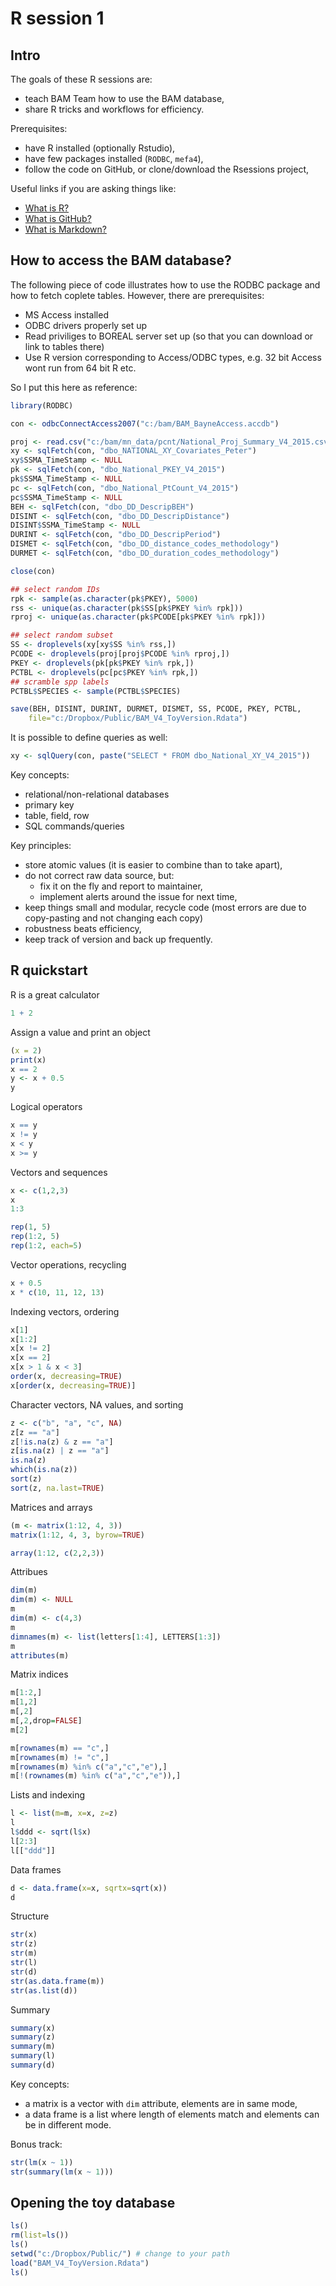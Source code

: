 R session 1
===========

## Intro

The goals of these R sessions are:

* teach BAM Team how to use the BAM database,
* share R tricks and workflows for efficiency.

Prerequisites:

* have R installed (optionally Rstudio),
* have few packages installed (`RODBC`, `mefa4`),
* follow the code on GitHub, or clone/download the Rsessions project,

Useful links if you are asking things like:

* [What is R?](http://www.r-project.org/)
* [What is GitHub?](https://github.com/about)
* [What is Markdown?](https://github.com/adam-p/markdown-here/wiki/Markdown-Cheatsheet)

## How to access the BAM database?

The following piece of code illustrates how to use the
RODBC package and how to fetch coplete tables.
However, there are prerequisites:

* MS Access installed
* ODBC drivers properly set up
* Read priviliges to BOREAL server set up (so that you can download or link to tables there)
* Use R version corresponding to Access/ODBC types, e.g. 32 bit Access wont run from 64 bit R etc.

So I put this here as reference:

```R
library(RODBC)

con <- odbcConnectAccess2007("c:/bam/BAM_BayneAccess.accdb")

proj <- read.csv("c:/bam/mn_data/pcnt/National_Proj_Summary_V4_2015.csv")
xy <- sqlFetch(con, "dbo_NATIONAL_XY_Covariates_Peter")
xy$SSMA_TimeStamp <- NULL
pk <- sqlFetch(con, "dbo_National_PKEY_V4_2015")
pk$SSMA_TimeStamp <- NULL
pc <- sqlFetch(con, "dbo_National_PtCount_V4_2015")
pc$SSMA_TimeStamp <- NULL
BEH <- sqlFetch(con, "dbo_DD_DescripBEH")
DISINT <- sqlFetch(con, "dbo_DD_DescripDistance")
DISINT$SSMA_TimeStamp <- NULL
DURINT <- sqlFetch(con, "dbo_DD_DescripPeriod")
DISMET <- sqlFetch(con, "dbo_DD_distance_codes_methodology")
DURMET <- sqlFetch(con, "dbo_DD_duration_codes_methodology")

close(con)

## select random IDs
rpk <- sample(as.character(pk$PKEY), 5000)
rss <- unique(as.character(pk$SS[pk$PKEY %in% rpk]))
rproj <- unique(as.character(pk$PCODE[pk$PKEY %in% rpk]))

## select random subset
SS <- droplevels(xy[xy$SS %in% rss,])
PCODE <- droplevels(proj[proj$PCODE %in% rproj,])
PKEY <- droplevels(pk[pk$PKEY %in% rpk,])
PCTBL <- droplevels(pc[pc$PKEY %in% rpk,])
## scramble spp labels
PCTBL$SPECIES <- sample(PCTBL$SPECIES)

save(BEH, DISINT, DURINT, DURMET, DISMET, SS, PCODE, PKEY, PCTBL,
    file="c:/Dropbox/Public/BAM_V4_ToyVersion.Rdata")
```

It is possible to define queries as well:

```R
xy <- sqlQuery(con, paste("SELECT * FROM dbo_National_XY_V4_2015"))
```

Key concepts:

* relational/non-relational databases
* primary key
* table, field, row
* SQL commands/queries

Key principles:

* store atomic values (it is easier to combine than to take apart),
* do not correct raw data source, but:
  - fix it on the fly and report to maintainer,
  - implement alerts around the issue for next time,
* keep things small and modular, recycle code (most errors are due to copy-pasting and not changing each copy)
* robustness beats efficiency,
* keep track of version and back up frequently.

## R quickstart

R is a great calculator
```R
1 + 2
```

Assign a value and print an object
```R
(x = 2)
print(x)
x == 2
y <- x + 0.5
y
```

Logical operators
```R
x == y
x != y
x < y
x >= y
```

Vectors and sequences
```R
x <- c(1,2,3)
x
1:3

rep(1, 5)
rep(1:2, 5)
rep(1:2, each=5)
```

Vector operations, recycling
```R
x + 0.5
x * c(10, 11, 12, 13)
```

Indexing vectors, ordering
```R
x[1]
x[1:2]
x[x != 2]
x[x == 2]
x[x > 1 & x < 3]
order(x, decreasing=TRUE)
x[order(x, decreasing=TRUE)]
```

Character vectors, NA values, and sorting
```R
z <- c("b", "a", "c", NA)
z[z == "a"]
z[!is.na(z) & z == "a"]
z[is.na(z) | z == "a"]
is.na(z)
which(is.na(z))
sort(z)
sort(z, na.last=TRUE)
```

Matrices and arrays
```R
(m <- matrix(1:12, 4, 3))
matrix(1:12, 4, 3, byrow=TRUE)

array(1:12, c(2,2,3))
```

Attribues
```R
dim(m)
dim(m) <- NULL
m
dim(m) <- c(4,3)
m
dimnames(m) <- list(letters[1:4], LETTERS[1:3])
m
attributes(m)
```

Matrix indices
```R
m[1:2,]
m[1,2]
m[,2]
m[,2,drop=FALSE]
m[2]

m[rownames(m) == "c",]
m[rownames(m) != "c",]
m[rownames(m) %in% c("a","c","e"),]
m[!(rownames(m) %in% c("a","c","e")),]
```

Lists and indexing
```R
l <- list(m=m, x=x, z=z)
l
l$ddd <- sqrt(l$x)
l[2:3]
l[["ddd"]]
```

Data frames
```R
d <- data.frame(x=x, sqrtx=sqrt(x))
d
```

Structure
```R
str(x)
str(z)
str(m)
str(l)
str(d)
str(as.data.frame(m))
str(as.list(d))
```

Summary
```R
summary(x)
summary(z)
summary(m)
summary(l)
summary(d)
```

Key concepts:

* a matrix is a vector with `dim` attribute, elements are in same mode,
* a data frame is a list where length of elements match and elements can be in different mode.

Bonus track:
```R
str(lm(x ~ 1))
str(summary(lm(x ~ 1)))
```

## Opening the toy database

```R
ls()
rm(list=ls())
ls()
setwd("c:/Dropbox/Public/") # change to your path
load("BAM_V4_ToyVersion.Rdata")
ls()
```


